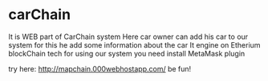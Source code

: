 # carChain
It is WEB part of CarChain system
Here car owner can add his car to our system
for this he add some information about the car
It engine on Etherium blockChain tech
for using our system you need install MetaMask plugin

try here: http://mapchain.000webhostapp.com/
be fun!
